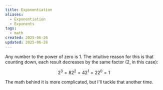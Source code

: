 ```yaml
---
title: Exponentiation
aliases:
  - Exponentiation
  - Exponents
tags:
  - math
created: 2025-06-26
updated: 2025-06-26
---
```


Any number to the power of zero is 1. The intuitive reason for this is that counting down, each result decreases by the same factor (2, in this case):

$$
2^3 = 8
2^2 = 4
2^1 = 2
2^0 = 1
$$

The math behind it is more complicated, but I'll tackle that another time.